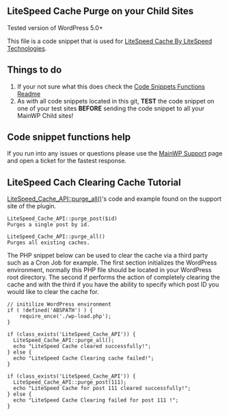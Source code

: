 ## LiteSpeed Cache Purge on your Child Sites

Tested version of WordPress 5.0+

This file is a code snippet that is used for [LiteSpeed Cache By LiteSpeed Technologies](https://wordpress.org/plugins/litespeed-cache/).

## Things to do

1. If your not sure what this does check the [Code Snippets Functions Readme](https://github.com/mainwp/Code-Snippets-Functions/blob/master/README.md)
2. As with all code snippets located in this git, **TEST** the code snippet on one of your test sites **BEFORE** sending the code snippet to all your MainWP Child sites!

## Code snippet functions help

If you run into any issues or questions please use the [MainWP Support](https://mainwp.com/support/) page and open a ticket for the fastest response.

## LiteSpeed Cach Clearing Cache Tutorial

[LiteSpeed_Cache_API::purge_all()](https://www.litespeedtech.com/support/wiki/doku.php/litespeed_wiki:cache:lscwp:api#litespeed_cache_apipurge_all)'s code and example found on the support site of the plugin.

```
LiteSpeed_Cache_API::purge_post($id)
Purges a single post by id.

LiteSpeed_Cache_API::purge_all()
Purges all existing caches.
```

The PHP snippet below can be used to clear the cache via a third party such as a Cron Job for example. The first section initializes the WordPress environment, normally this PHP file should be located in your WordPress root directory. The second if performs the action of completely clearing the cache and with the third if you have the ability to specify which post ID you would like to clear the cache for.



```
// initilize WordPress environment
if ( !defined('ABSPATH') ) {
	require_once('./wp-load.php');
}

if (class_exists('LiteSpeed_Cache_API')) {
  LiteSpeed_Cache_API::purge_all();
  echo "LiteSpeed Cache cleared successfully!";
} else {
  echo "LiteSpeed Cache Clearing cache failed!";
}

if (class_exists('LiteSpeed_Cache_API')) {
  LiteSpeed_Cache_API::purge_post(111);
  echo "LiteSpeed Cache for post 111 cleared successfully!";
} else {
  echo "LiteSpeed Cache Clearing failed for post 111 !";
}
```
